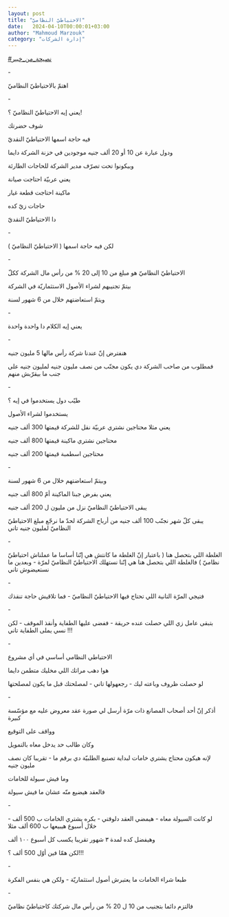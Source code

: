 ```yaml
---
layout: post
title: "الاحتياطيّ النظاميّ"
date:   2024-04-10T00:00:01+03:00
author: "Mahmoud Marzouk"
category: "إدارة الشركات"
---
```



[<u>\#نصيحة\_من\_خبير</u>](https://www.facebook.com/hashtag/%D9%86%D8%B5%D9%8A%D8%AD%D8%A9_%D9%85%D9%86_%D8%AE%D8%A8%D9%8A%D8%B1?__eep__=6&__cft__%5b0%5d=AZXaYj2dxQ_yNSa9d2iq3k0RPbsx5FyIPT5es_eEIL-Oz3lWoXXc84BcQB-2IYe9jaknzz1_ukT1Y1Yt0jaSbhHQp6Tjn4VrVHxAd3J_vSEM1gOW-IUyzF6PW7IPq4XgXOZm6lAiPq6o5IdanuT8F7e8VAXrWK3lv100joYuJ2H21E8zC-853GNNkB77GdXRa3c&__tn__=*NK-R)

\-

اهتمّ بالاحتياطيّ النظاميّ

\-

يعني إيه الاحتياطيّ النظاميّ ؟!

شوف حضرتك

فيه حاجة اسمها الاحتياطيّ النقديّ

ودول عبارة عن 10 أو 20 ألف جنيه موجودين في خزنة الشركة
دايما

وبيكونوا تحت تصرّف مدير الشركة للحاجات الطارئة

يعني عربيّة احتاجت صيانة

ماكينة احتاجت قطعة غيار

حاجات زيّ كده

دا الاحتياطيّ النقديّ

\-

لكن فيه حاجة اسمها ( الاحتياطيّ النظاميّ )

\-

الاحتياطيّ النظاميّ هو مبلغ من 10 إلى 20 % من رأس مال
الشركة ككلّ

بيتمّ تجنيبهم لشراء الأصول الاستثماريّة في الشركة

ويتمّ استعاضتهم خلال من 6 شهور لسنة

\-

يعني إيه الكلام دا واحدة واحدة

\-

هنفترض إنّ عندنا شركة رأس مالها 5 مليون جنيه

فمطلوب من صاحب الشركة دي يكون مجنّب من نصف مليون جنيه
لمليون جنيه على جنب ما بيقرّبش منهم

\-

طيّب دول يستخدموا في إيه ؟

يستخدموا لشراء الأصول

يعني مثلا محتاجين نشتري عربيّة نقل للشركة قيمتها 300 ألف
جنيه

محتاجين نشتري ماكينة قيمتها 800 ألف جنيه

محتاجين اسطمبة قيمتها 200 ألف جنيه

\-

وبيتمّ استعاضتهم خلال من 6 شهور لسنة

يعني بفرض جبنا الماكينة أمّ 800 ألف جنيه

يبقى الاحتياطيّ النظاميّ نزل من مليون ل 200 ألف
جنيه

يبقى كلّ شهر نجنّب 100 ألف جنيه من أرباح الشركة لحدّ ما
نرجّع مبلغ الاحتياطيّ النظاميّ لمليون جنيه تاني

\-

الغلطة اللي بتحصل هنا ( باعتبار إنّ الغلطة ما كانتش هي
إنّنا أساسا ما عملناش احتياطيّ نظاميّ ) فالغلطة اللي بتحصل هنا هي إنّنا
نستهلك الاحتياطيّ النظاميّ لمرّة - وبعدين ما نستعيضوش تاني

\-

فتيجي المرّة التانية اللي تحتاج فيها الاحتياطيّ النظاميّ -
فما تلاقيش حاجة تنقذك

\-

بتبقى عامل زي اللي حصلت عنده حريقة - ففضى عليها الطفاية
وأنقذ الموقف - لكن نسي يملى الطفاية تاني !!!

\-

الاحتياطي النظامي أساسي في أي مشروع

هوا دهب مراتك اللي مخليك متطمن دايما

لو حصلت ظروف وباعته ليك - رجعهولها تاني - لمصلحتك قبل ما
يكون لمصلحتها

\-

أذكر إنّ أحد أصحاب المصانع ذات مرّة أرسل لي صورة عقد معروض
عليه مع مؤسّسة كبيرة

وواقف على التوقيع

وكان طالب حد يدخل معاه بالتمويل

لإنه هيكون محتاج يشتري خامات لبداية تصنيع الطلبيّة دي
برقم ما - تقريبا كان نصف مليون جنيه

وما فيش سيولة للخامات

فالعقد هيضيع منّه عشان ما فيش سيولة

\-

لو كانت السيولة معاه - هيمضي العقد دلوقتي - بكره يشتري
الخامات ب 500 ألف - خلال أسبوع هيبيعها ب 600 ألف مثلا

وهيفضل كده لمدة ٣ شهور تقريبا يكسب كل أسبوع ١٠٠
ألف

لكن همّا فين أوّل 500 ألف ؟!!!

\-

طبعا شراء الخامات ما يعتبرش أصول استثماريّة - ولكن هي
بنفس الفكرة

\-

فالتزم دائما بتجنيب من 10 ل 20 % من رأس مال شركتك
كاحتياطيّ نظاميّ
